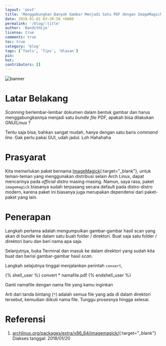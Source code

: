 ```yaml
---
layout: 'post'
title: 'Menggabungkan Banyak Gambar Menjadi Satu PDF dengan ImageMagick'
date: 2018-01-01 03:20:58 +0800
permalink: '/blog/:title'
author: 'BanditHijo'
license: true
comments: true
toc: true
category: 'blog'
tags: ['Tools', 'Tips', 'Ulasan']
pin:
hot:
contributors: []
---
```


<img class="post-body-img" src="{{ site.lazyload.logo_blank_banner }}" data-echo="https://4.bp.blogspot.com/-vjyMAweQN0s/WmK8err6iRI/AAAAAAAAG6c/xqNj-dLuKkUFH9eJnVNnMQ-fRPneyYxJACLcBGAs/s1600/Default%2BHeader%2BTemplate%2BPost%2B2X.png" onerror="imgError(this);" alt="banner">

# Latar Belakang
_Scanning_ berlembar-lembar dokumen dalam bentuk gambar dan harus menggabungkannya menjadi satu _bundle file_ PDF, apakah bisa dilakukan GNU/Linux ?

Tentu saja bisa, bahkan sangat mudah, hanya dengan satu baris _command line_. Gak perlu pakai GUI, udah jadul. Loh Hahahaha

# Prasyarat
Kita memerlukan paket bernama [ImageMagick](https://www.archlinux.org/packages/extra/x86_64/imagemagick/){:target="_blank"}, untuk teman-teman yang menggunakan distribusi selain Arch Linux, dapat mencarinya pada _official distro_ masing-masing. Namun, saya rasa, paket `imagemagick` biasanya sudah terpasang secara default pada distro-distro modern, karena paket ini biasanya juga merupakan dependensi dari paket-paket yang lain.

# Penerapan
Langkah pertama adalah mengumpulkan gambar-gambar hasil scan yang akan di bundle ke dalam satu buah folder / direktori. Buat saja satu folder / direktori baru dan beri nama apa saja.

Selanjutnya, buka Terminal dan masuk ke dalam direktori yang sudah kita buat dan berisi gambar-gambar hasil _scan_.

Langkah selajutnya tinggal menjalankan perintah `convert`,

{% shell_user %}
convert * namafile.pdf
{% endshell_user %}

Ganti namafile dengan nama file yang kamu inginkan

Arti dari tanda bintang (`*`) adalah semua file yang ada di dalam direktori tersebut, kemudian diikuti nama file. Tunggu prosesnya hingga selesai.

# Referensi
1. [archlinux.org/packages/extra/x86_64/imagemagick/](https://www.archlinux.org/packages/extra/x86_64/imagemagick/){:target="_blank"}
<br>Diakses tanggal: 2018/01/20
